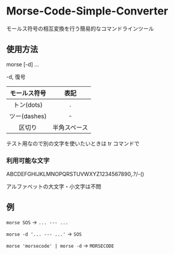 # Morse-Code-Simple-Converter
モールス符号の相互変換を行う簡易的なコマンドラインツール

## 使用方法

morse [-d] ...

-d,  復号


|モールス符号|表記|
|:-:|:-:|
|トン(dots)   |.|
|ツー(dashes) |-|
|区切り       |半角スペース |



テスト用なので別の文字を使いたいときは tr コマンドで

### 利用可能な文字

ABCDEFGHIJKLMNOPQRSTUVWXYZ1234567890,.?/-()

アルファベットの大文字・小文字は不問

## 例

`morse SOS`
-> `... --- ...`

`morse -d '... --- ...'`
-> `SOS`

`morse 'morsecode' | morse -d`
-> `MORSECODE`
